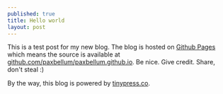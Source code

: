 ```yaml
---
published: true
title: Hello world
layout: post
---
```

This is a test post for my new blog. The blog is hosted on [Github Pages](http://pages.github.com/) which means the source is available at [github.com/paxbellum/paxbellum.github.io](http://github.com/paxbellum/paxbellum.github.io). Be nice. Give credit. Share, don't steal :)

By the way, this blog is powered by [tinypress.co](https://tinypress.co).